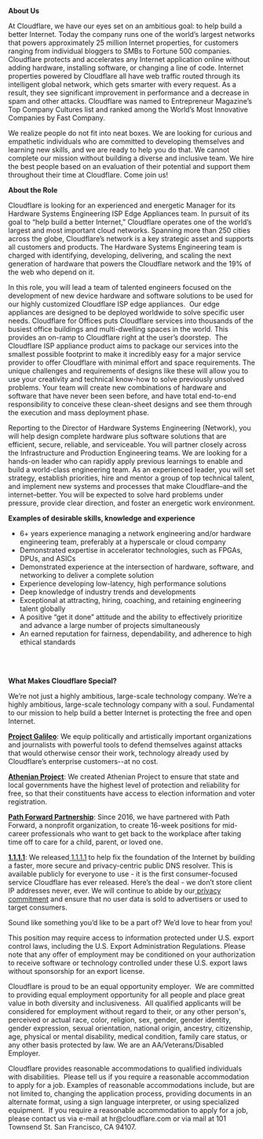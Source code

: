 <div class="content-intro">
	<div><strong>About Us</strong></div>
	<div>
		<p><span style="font-weight: 400;">At Cloudflare, we have our eyes set on an ambitious goal: to help build a better Internet. Today the company runs one of the world’s largest networks that powers approximately 25 million Internet properties, for customers ranging from individual bloggers to SMBs to Fortune 500 companies. Cloudflare protects and accelerates any Internet application online without adding hardware, installing software, or changing a line of code. Internet properties powered by Cloudflare all have web traffic routed through its intelligent global network, which gets smarter with every request. As a result, they see significant improvement in performance and a decrease in spam and other attacks. Cloudflare was named to Entrepreneur Magazine’s Top Company Cultures list and ranked among the World’s Most Innovative Companies by Fast Company.</span><span style="font-weight: 400;">&nbsp;</span></p>
		<p><span style="font-weight: 400;">We realize people do not fit into neat boxes. We are looking for curious and empathetic individuals who are committed to developing themselves and learning new skills, and we are ready to help you do that. We cannot complete our mission without building a diverse and inclusive team. We hire the best people based on an evaluation of their potential and support them throughout their time at Cloudflare. Come join us!&nbsp;</span></p>
	</div>
</div>
<p><strong>About the Role</strong></p>
<p><span style="font-weight: 400;">Cloudflare is looking for an experienced and energetic Manager for its Hardware Systems Engineering ISP Edge Appliances team. In pursuit of its goal to “help build a better Internet,” Cloudflare operates one of the world’s largest and most important cloud networks. Spanning more than 250 cities across the globe, Cloudflare’s network is a key strategic asset and supports all customers and products. The Hardware Systems Engineering team is charged with identifying, developing, delivering, and scaling the next generation of hardware that powers the Cloudflare network and the 19% of the web who depend on it.</span></p>
<p><span style="font-weight: 400;">In this role, you will lead a team of talented engineers focused on the development of new device hardware and software solutions to be used for our highly customized Cloudflare ISP edge appliances.&nbsp; Our edge appliances are designed to be deployed worldwide to solve specific user needs. Cloudflare for Offices puts Cloudflare services into thousands of the busiest office buildings and multi-dwelling spaces in the world. This provides an on-ramp to Cloudflare right at the user’s doorstep.&nbsp; The Cloudflare ISP appliance product aims to package our services into the smallest possible footprint to make it incredibly easy for a major service provider to offer Cloudflare with minimal effort and space requirements. The unique challenges and requirements of designs like these will allow you to use your creativity and technical know-how to solve previously unsolved problems. Your team will create new combinations of hardware and software that have never been seen before, and have total end-to-end responsibility to conceive these clean-sheet designs and see them through the execution and mass deployment phase.&nbsp;</span></p>
<p><span style="font-weight: 400;">Reporting to the Director of Hardware Systems Engineering (Network), you will help design complete hardware plus software solutions that are efficient, secure, reliable, and serviceable. You will partner closely across the Infrastructure and Production Engineering teams. We are looking for a hands-on leader who can rapidly apply previous learnings to enable and build a world-class engineering team. As an experienced leader, you will set strategy, establish priorities, hire and mentor a group of top technical talent, and implement new systems and processes that make Cloudflare–and the internet–better. You will be expected to solve hard problems under pressure, provide clear direction, and foster an energetic work environment.</span></p>
<p><strong>Examples of desirable skills, knowledge and experience</strong></p>
<ul>
	<li style="font-weight: 400;"><span style="font-weight: 400;">6+ years experience managing a network engineering and/or hardware engineering team, preferably at a hyperscale or cloud company</span></li>
	<li style="font-weight: 400;"><span style="font-weight: 400;">Demonstrated expertise in accelerator technologies, such as FPGAs, DPUs, and ASICs</span></li>
	<li style="font-weight: 400;"><span style="font-weight: 400;">Demonstrated experience at the intersection of hardware, software, and networking to deliver a complete solution</span></li>
	<li style="font-weight: 400;"><span style="font-weight: 400;">Experience developing low-latency, high performance solutions</span></li>
	<li style="font-weight: 400;"><span style="font-weight: 400;">Deep knowledge of industry trends and developments</span></li>
	<li style="font-weight: 400;"><span style="font-weight: 400;">Exceptional at attracting, hiring, coaching, and retaining engineering talent globally</span></li>
	<li style="font-weight: 400;"><span style="font-weight: 400;">A positive “get it done” attitude and the ability to effectively prioritize and advance a large number of projects simultaneously</span></li>
	<li style="font-weight: 400;"><span style="font-weight: 400;">An earned reputation for fairness, dependability, and adherence to high ethical standards</span></li>
</ul>
<p><br><br></p>
<div class="content-conclusion">
	<p><strong>What Makes Cloudflare Special?</strong></p>
	<p><span style="font-weight: 400;">We’re not just a highly ambitious, large-scale technology company. We’re a highly ambitious, large-scale technology company with a soul. Fundamental to our mission to help build a better Internet is protecting the free and open Internet.</span></p>
	<p><a href="https://blog.cloudflare.com/protecting-free-expression-online/"><strong>Project Galileo</strong></a><span style="font-weight: 400;">: We equip politically and artistically important organizations and journalists with powerful tools to defend themselves against attacks that would otherwise censor their work, technology already used by Cloudflare’s enterprise customers--at no cost.</span></p>
	<p><strong><a href="https://www.cloudflare.com/athenian/">Athenian Project</a></strong><span style="font-weight: 400;">: We created Athenian Project to ensure that state and local governments have the highest level of protection and reliability for free, so that their constituents have access to election information and voter registration.</span></p>
	<p><a href="https://blog.cloudflare.com/tag/path-forward/"><strong>Path Forward Partnership</strong></a><span style="font-weight: 400;">: Since 2016, we have partnered with Path Forward, a nonprofit organization, to create 16-week positions for mid-career professionals who want to get back to the workplace after taking time off to care for a child, parent, or loved one.</span></p>
	<p><a href="https://1.1.1.1/"><strong>1.1.1.1</strong></a><span style="font-weight: 400;">: We released</span><a href="https://1.1.1.1/"> <span style="font-weight: 400;">1.1.1.1</span></a><span style="font-weight: 400;"> to help fix the foundation of the Internet by building a faster, more secure and privacy-centric public DNS resolver. This is available publicly for everyone to use - it is the first consumer-focused service Cloudflare has ever released. Here’s the deal - we don’t store client IP addresses never, ever. We will continue to abide by our</span><a href="https://developers.cloudflare.com/1.1.1.1/privacy/public-dns-resolver"> privacy commitment</a><span style="font-weight: 400;"> and ensure that no user data is sold to advertisers or used to target consumers.</span></p>
	<p><span style="font-weight: 400;">Sound like something you’d like to be a part of? We’d love to hear from you!</span></p>
	<p><span style="font-weight: 400;">This position may require access to information protected under U.S. export control laws, including the U.S. Export Administration Regulations. Please note that any offer of employment may be conditioned on your authorization to receive software or technology controlled under these U.S. export laws without sponsorship for an export license.</span></p>
	<p><span style="font-weight: 400;">Cloudflare is proud to be an equal opportunity employer. &nbsp;We are committed to providing equal employment opportunity for all people and place great value in both diversity and inclusiveness. &nbsp;All qualified applicants will be considered for employment without regard to their, or any other person's, perceived or actual</span> <span style="font-weight: 400;">race, color, religion, sex, gender, gender identity, gender expression, sexual orientation, national origin, ancestry, citizenship, age, physical or mental disability, medical condition, family care status, or any other basis protected by law. </span><span style="font-weight: 400;">We are an AA/Veterans/Disabled Employer.</span></p>
	<p><span style="font-weight: 400;">Cloudflare provides reasonable accommodations to qualified individuals with disabilities. &nbsp;Please tell us if you require a reasonable accommodation to apply for a job. Examples of reasonable accommodations include, but are not limited to, changing the application process, providing documents in an alternate format, using a sign language interpreter, or using specialized equipment. &nbsp;If you require a reasonable accommodation to apply for a job, please contact us via e-mail at </span><span style="font-weight: 400;">hr@cloudflare.com</span><span style="font-weight: 400;"> or via mail at 101 Townsend St. San Francisco, CA 94107.</span></p>
</div>